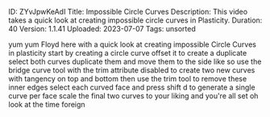 ID: ZYvJpwKeAdI
Title: Impossible Circle Curves
Description: This video takes a quick look at creating impossible circle curves in Plasticity.
Duration: 40
Version: 1.1.41
Uploaded: 2023-07-07
Tags: unsorted

yum yum
Floyd here with a quick look at creating
impossible Circle Curves in plasticity
start by creating a circle curve offset
it to create a duplicate select both
curves duplicate them and move them to
the side like so use the bridge curve
tool with the trim attribute disabled to
create two new curves with tangency on
top and bottom then use the trim tool to
remove these inner edges
select each curved face and press shift
d to generate a single curve per face
scale the final two curves to your
liking and you're all set
oh look at the time
foreign

